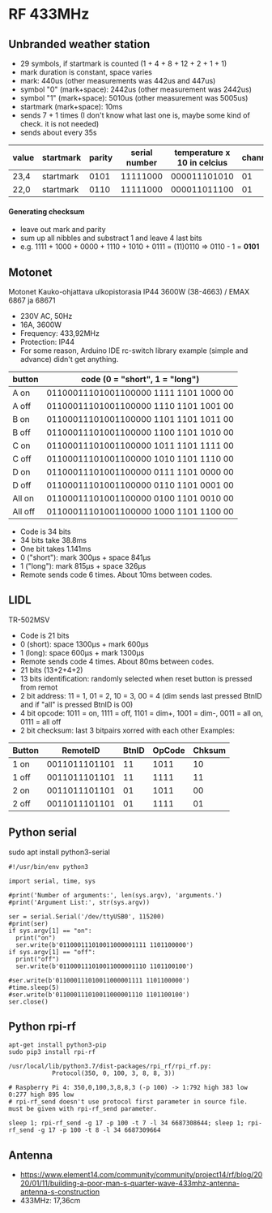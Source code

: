 # RF 433MHz

## Unbranded weather station
- 29 symbols, if startmark is counted (1 + 4 + 8 + 12 + 2 + 1 + 1)
- mark duration is constant, space varies
- mark: 440us (other measurements was 442us and 447us)
- symbol "0" (mark+space): 2442us (other measurement was 2442us)
- symbol "1" (mark+space): 5010us (other measurement was 5005us)
- startmark (mark+space): 10ms
- sends 7 + 1 times (I don't know what last one is, maybe some kind of check. it is not needed)
- sends about every 35s

value | startmark | parity | serial number | temperature x 10 in celcius | channel | battery | mode
--- | --- | --- | --- | --- | --- | --- | ----
23,4 | startmark | 0101 | 11111000 | 000011101010 | 01 | 1 | 1
22,0 | startmark | 0110 | 11111000 | 000011011100 | 01 | 1 | 1

#### Generating checksum
- leave out mark and parity
- sum up all nibbles and substract 1 and leave 4 last bits
- e.g. 1111 + 1000 + 0000 + 1110 + 1010 + 0111 = (11)0110 &#x21d2; 0110 - 1 = **0101**

## Motonet
Motonet Kauko-ohjattava ulkopistorasia IP44 3600W (38-4663) / EMAX 6867 ja 68671

- 230V AC, 50Hz
- 16A, 3600W
- Frequency: 433,92MHz
- Protection: IP44
- For some reason, Arduino IDE rc-switch library example (simple and advance) didn't get anything.

button | code (0 = "short", 1 = "long")
--- | ---
A on |  01100011101001100000 1111 1101 1000 00
A off | 01100011101001100000 1110 1101 1001 00
B on |  01100011101001100000 1101 1101 1011 00
B off | 01100011101001100000 1100 1101 1010 00
C on |  01100011101001100000 1011 1101 1111 00
C off | 01100011101001100000 1010 1101 1110 00
D on |  01100011101001100000 0111 1101 0000 00
D off | 01100011101001100000 0110 1101 0001 00
All on | 01100011101001100000 0100 1101 0010 00
All off | 01100011101001100000 1000 1101 1100 00

- Code is 34 bits
- 34 bits take 38.8ms
- One bit takes 1.141ms
- 0 ("short"): mark 300µs + space 841µs
- 1 ("long"): mark 815µs + space 326µs
- Remote sends code 6 times. About 10ms between codes.

## LIDL
TR-502MSV
- Code is 21 bits
- 0 (short): space 1300µs + mark 600µs
- 1 (long): space 600µs + mark 1300µs
- Remote sends code 4 times. About 80ms between codes.
- 21 bits (13+2+4+2)
- 13 bits identification: randomly selected when reset button is pressed from remot
- 2 bit address: 11 = 1, 01 = 2, 10 = 3, 00 = 4 (dim sends last pressed BtnID and if "all" is pressed BtnID is 00)
- 4 bit opcode: 1011 = on, 1111 = off, 1101 = dim+, 1001 = dim-, 0011 = all on, 0111 = all off
- 2 bit checksum: last 3 bitpairs xorred with each other
Examples:

Button | RemoteID | BtnID | OpCode | Chksum
--- | --- | --- | --- | ---
1 on |  0011011101101 | 11 | 1011 | 10
1 off | 0011011101101 | 11 | 1111 | 11
2 on |  0011011101101 | 01 | 1011 | 00
2 off | 0011011101101 | 01 | 1111 | 01

## Python serial

sudo apt install python3-serial

```
#!/usr/bin/env python3

import serial, time, sys

#print('Number of arguments:', len(sys.argv), 'arguments.')
#print('Argument List:', str(sys.argv))

ser = serial.Serial('/dev/ttyUSB0', 115200)
#print(ser)
if sys.argv[1] == "on":
  print("on")
  ser.write(b'011000111010011000001111 1101100000')
if sys.argv[1] == "off":
  print("off")
  ser.write(b'011000111010011000001110 1101100100')

#ser.write(b'011000111010011000001111 1101100000')
#time.sleep(5)
#ser.write(b'011000111010011000001110 1101100100')
ser.close()

```

## Python rpi-rf
```
apt-get install python3-pip
sudo pip3 install rpi-rf

/usr/local/lib/python3.7/dist-packages/rpi_rf/rpi_rf.py:
            Protocol(350, 0, 100, 3, 8, 8, 3))

# Raspberry Pi 4: 350,0,100,3,8,8,3 (-p 100) -> 1:792 high 383 low 0:277 high 895 low
# rpi-rf_send doesn't use protocol first parameter in source file. must be given with rpi-rf_send parameter.

sleep 1; rpi-rf_send -g 17 -p 100 -t 7 -l 34 6687308644; sleep 1; rpi-rf_send -g 17 -p 100 -t 8 -l 34 6687309664
```

## Antenna
- https://www.element14.com/community/community/project14/rf/blog/2020/01/11/building-a-poor-man-s-quarter-wave-433mhz-antenna-antenna-s-construction
- 433MHz: 17,36cm
